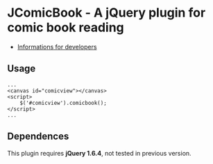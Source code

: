 # JComicBook - A jQuery plugin for comic book reading

* [Informations for developers](https://github.com/renatopp/jcomicbook/wiki/Developers)


## Usage

    ...
    <canvas id="comicview"></canvas>
    <script>
        $('#comicview').comicbook();
    </script>
    ...

## Dependences

This plugin requires **jQuery 1.6.4**, not tested in previous version.